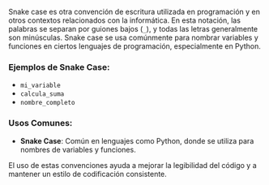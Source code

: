 Snake case es otra convención de escritura utilizada en programación y en otros contextos relacionados con la informática. En esta notación, las palabras se separan por guiones bajos (`_`), y todas las letras generalmente son minúsculas. Snake case se usa comúnmente para nombrar variables y funciones en ciertos lenguajes de programación, especialmente en Python.

### Ejemplos de Snake Case:

- `mi_variable`
- `calcula_suma`
- `nombre_completo`
### Usos Comunes:
- **Snake Case**: Común en lenguajes como Python, donde se utiliza para nombres de variables y funciones.

El uso de estas convenciones ayuda a mejorar la legibilidad del código y a mantener un estilo de codificación consistente.
